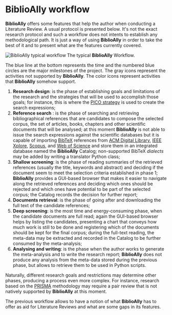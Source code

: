 # BiblioAlly workflow

**BiblioAlly** offers some features that help the author when conducting a Literature Review.
A usual protocol is presented below. It's not the exact research protocol and such a workflow does
not intents to establish any methodological path. It is just a way of using **BiblioAlly** in order to
take the best of it and to present what are the features currently covered.

![](D:\Users\Alex\OneDrive\Documentos\Ciência\Doutorado\2-Inter\Pesquisa\Produção\Python\BiblioAlly\assets\images\BiblioAlly-workflow.jpg "BiblioAlly typical workflow")
The typical **BiblioAlly** Workflow.

The blue line at the bottom represents the time and the numbered blue circles are the major milestones of the project.
The gray icons represent the activities not supported by **BiblioAlly**. The color icons represent
activities that **BiblioAlly** somehow support.

1. **Research design**: is the phase of establishing goals and limitations of the research and the strategies
that will be used to accomplish those goals; for instance, this is where the
[PICO strategy](https://en.wikipedia.org/wiki/PICO_process) is used to create the search expressions;
2. **Reference search** : is the phase of searching and retrieving bibliographical references that are candidates
to compose the selected corpus, the set of articles, books, chapters and other scientific documents that will be
analysed; at this moment **BiblioAlly** is not able to issue the search expressions against the scientific databases
but it is capable of importing [BibTeX](https://en.wikipedia.org/wiki/BibTeX) references from
[ACM Digital Library](https://en.wikipedia.org/wiki/Association_for_Computing_Machinery#Portal_and_Digital_Library),
[IEEE Xplore](https://en.wikipedia.org/wiki/IEEE_Xplore), [Scopus](https://en.wikipedia.org/wiki/Scopus),
and [Web of Science](https://en.wikipedia.org/wiki/Web_of_Science) and store them in an integrated database
named the **BiblioAlly** Catalog; non-supported BibTeX *dialects* may be added by writing a translator Python class;
3. **Shallow screening**: is the phase of reading summaries of the retrieved references (usually the title, keywords
and abstract) and deciding if the document seem to meet the selection criteria established in
phase 1; **BiblioAlly** provides a GUI-based browser that makes it easier to navigate along the
retrieved references and deciding which ones should be rejected and which ones have potential to
be part of the selected corpus; the Catalog records the decision for further report;
4. **Documents retrieval**: is the phase of going after and downloading the full text of the candidate
references;
5. **Deep screening**: is the most time and energy-consuming phase, when the candidate documents are
full read; again the GUI-based browser helps by listing the candidates, presenting a
chart that conveys how much work is still to be done and registering which of the documents
should be kept for the final corpus; during the full-text reading, the meta-data may be extracted
and recorded in the Catalog to be further consumed by the meta-analysis;
6. **Analysing and writing**: is the phase when the author works to generate the meta-analysis and to
write the research report; **BiblioAlly** does not produce any analysis from the meta-data stored
during the previous phase, but allows to retrieve them to be used in Python scripts.

Naturally, different research goals and restrictions may determine other phases, producing a process
even more complex. For instance, research based on the [PRISMA](https://en.wikipedia.org/wiki/Preferred_Reporting_Items_for_Systematic_Reviews_and_Meta-Analyses)
methodology may require a pair review that is not natively supported by **BiblioAlly** at this moment.

The previous workflow allows to have a notion of what **BiblioAlly** has to offer as aid for
Literature Reviews and what are some gaps in its features.